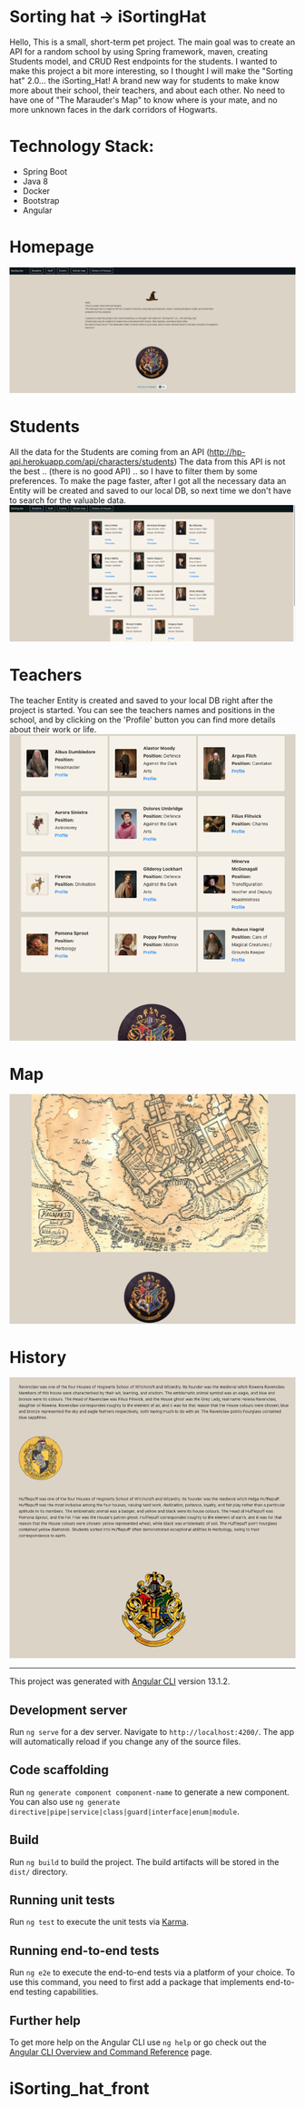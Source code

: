 # Sorting hat -> iSortingHat
Hello, 
This is a small, short-term pet project. 
The main goal was to create an API for a random school by using Spring framework, maven, creating Students model, and CRUD Rest endpoints for the students.
I wanted to make this project a bit more interesting, so I thought I will make the "Sorting hat" 2.0... the iSorting_Hat! 
A brand new way for students to make know more about their school, their teachers, and about each other. 
No need to have one of "The Marauder's Map" to know where is your mate, and no more unknown faces in the dark corridors of Hogwarts.

# Technology Stack:
- Spring Boot
- Java 8
- Docker
- Bootstrap
- Angular

# Homepage
![alt text](img/home_page.png)   
# Students
All the data for the Students are coming from an API (http://hp-api.herokuapp.com/api/characters/students)
The data from this API is not the best .. (there is no good API) .. so I have to filter them by some preferences. 
To make the page faster, after I got all the necessary data an Entity will be created and saved to our local DB, so next time we don't have to search for the 
valuable data. 
![alt text](img/students.png)
# Teachers 
The teacher Entity is created and saved to your local DB right after the project is started.
You can see the teachers names and positions in the school, and by clicking on the 'Profile' button you can find more details about their work or life.
![alt text](img/teachers.png)   
# Map
![alt text](img/map.png)
# History
![alt text](img/house_story.png)   




------------------------------------------------------------------------------------------------------------------------


This project was generated with [Angular CLI](https://github.com/angular/angular-cli) version 13.1.2.

## Development server

Run `ng serve` for a dev server. Navigate to `http://localhost:4200/`. The app will automatically reload if you change any of the source files.

## Code scaffolding

Run `ng generate component component-name` to generate a new component. You can also use `ng generate directive|pipe|service|class|guard|interface|enum|module`.

## Build

Run `ng build` to build the project. The build artifacts will be stored in the `dist/` directory.

## Running unit tests

Run `ng test` to execute the unit tests via [Karma](https://karma-runner.github.io).

## Running end-to-end tests

Run `ng e2e` to execute the end-to-end tests via a platform of your choice. To use this command, you need to first add a package that implements end-to-end testing capabilities.

## Further help

To get more help on the Angular CLI use `ng help` or go check out the [Angular CLI Overview and Command Reference](https://angular.io/cli) page.
# iSorting_hat_front
